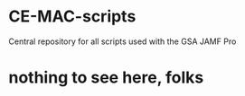 # CE-MAC-scripts
Central repository for all scripts used with the GSA JAMF Pro
# nothing to see here, folks
